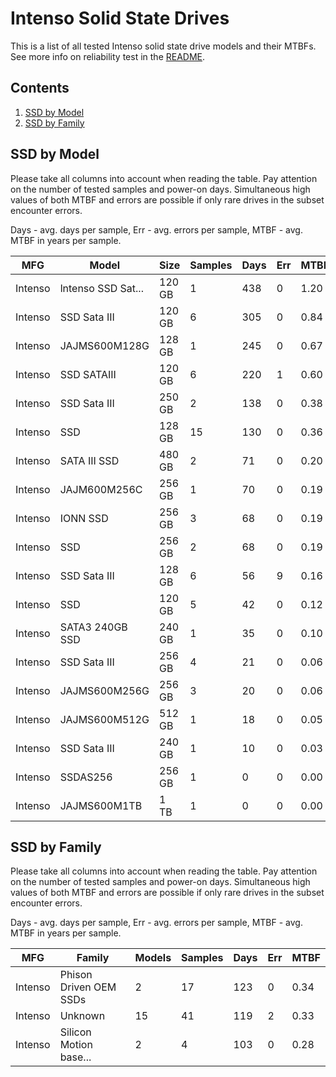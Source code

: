 Intenso Solid State Drives
==========================

This is a list of all tested Intenso solid state drive models and their MTBFs. See
more info on reliability test in the [README](https://github.com/bsdhw/SMART).

Contents
--------

1. [ SSD by Model  ](#ssd-by-model)
2. [ SSD by Family ](#ssd-by-family)

SSD by Model
------------

Please take all columns into account when reading the table. Pay attention on the
number of tested samples and power-on days. Simultaneous high values of both MTBF
and errors are possible if only rare drives in the subset encounter errors.

Days - avg. days per sample,
Err  - avg. errors per sample,
MTBF - avg. MTBF in years per sample.

| MFG       | Model              | Size   | Samples | Days  | Err   | MTBF |
|-----------|--------------------|--------|---------|-------|-------|------|
| Intenso   | lntenso SSD Sat... | 120 GB | 1       | 438   | 0     | 1.20   |
| Intenso   | SSD Sata III       | 120 GB | 6       | 305   | 0     | 0.84   |
| Intenso   | JAJMS600M128G      | 128 GB | 1       | 245   | 0     | 0.67   |
| Intenso   | SSD SATAIII        | 120 GB | 6       | 220   | 1     | 0.60   |
| Intenso   | SSD Sata III       | 250 GB | 2       | 138   | 0     | 0.38   |
| Intenso   | SSD                | 128 GB | 15      | 130   | 0     | 0.36   |
| Intenso   | SATA III SSD       | 480 GB | 2       | 71    | 0     | 0.20   |
| Intenso   | JAJM600M256C       | 256 GB | 1       | 70    | 0     | 0.19   |
| Intenso   | IONN SSD           | 256 GB | 3       | 68    | 0     | 0.19   |
| Intenso   | SSD                | 256 GB | 2       | 68    | 0     | 0.19   |
| Intenso   | SSD Sata III       | 128 GB | 6       | 56    | 9     | 0.16   |
| Intenso   | SSD                | 120 GB | 5       | 42    | 0     | 0.12   |
| Intenso   | SATA3 240GB SSD    | 240 GB | 1       | 35    | 0     | 0.10   |
| Intenso   | SSD Sata III       | 256 GB | 4       | 21    | 0     | 0.06   |
| Intenso   | JAJMS600M256G      | 256 GB | 3       | 20    | 0     | 0.06   |
| Intenso   | JAJMS600M512G      | 512 GB | 1       | 18    | 0     | 0.05   |
| Intenso   | SSD Sata III       | 240 GB | 1       | 10    | 0     | 0.03   |
| Intenso   | SSDAS256           | 256 GB | 1       | 0     | 0     | 0.00   |
| Intenso   | JAJMS600M1TB       | 1 TB   | 1       | 0     | 0     | 0.00   |

SSD by Family
-------------

Please take all columns into account when reading the table. Pay attention on the
number of tested samples and power-on days. Simultaneous high values of both MTBF
and errors are possible if only rare drives in the subset encounter errors.

Days - avg. days per sample,
Err  - avg. errors per sample,
MTBF - avg. MTBF in years per sample.

| MFG       | Family                 | Models | Samples | Days  | Err   | MTBF |
|-----------|------------------------|--------|---------|-------|-------|------|
| Intenso   | Phison Driven OEM SSDs | 2      | 17      | 123   | 0     | 0.34   |
| Intenso   | Unknown                | 15     | 41      | 119   | 2     | 0.33   |
| Intenso   | Silicon Motion base... | 2      | 4       | 103   | 0     | 0.28   |
